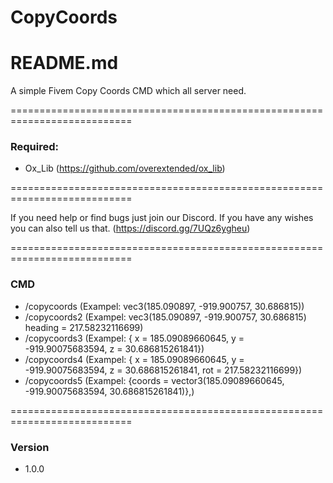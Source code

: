 # CopyCoords
# README.md

A simple Fivem Copy Coords CMD which all server need.

===========================================================================

### Required:

* Ox_Lib (https://github.com/overextended/ox_lib)

===========================================================================

If you need help or find bugs just join our Discord. If you have any wishes you can also tell us that. (https://discord.gg/7UQz6ygheu)

===========================================================================

### CMD 

* /copycoords (Exampel: vec3(185.090897, -919.900757, 30.686815))
* /copycoords2 (Exampel: vec3(185.090897, -919.900757, 30.686815) heading = 217.58232116699)
* /copycoords3 (Exampel: { x = 185.09089660645, y = -919.90075683594, z = 30.686815261841})
* /copycoords4 (Exampel: { x = 185.09089660645, y = -919.90075683594, z = 30.686815261841, rot = 217.58232116699})
* /copycoords5 (Exampel: {coords = vector3(185.09089660645, -919.90075683594, 30.686815261841)},)

===========================================================================

### Version

* 1.0.0
